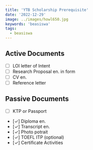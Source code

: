 ```yaml
---
title: 'YTB Scholarship Prerequisite'
date: '2022-12-29'
image: ../images/howl650.jpg
keywords: 'beasiswa'
tags:
  - beasiswa
---
```


## Active Documents

- [ ] LOI letter of Intent
- [ ] Research Proposal en. in form
- [ ] CV en.
- [ ] Reference letter

## Passive Documents

- [ ] KTP or Passport
- [✓] Diploma en.
- [✓] Transcript en.
- [✓] Photo potrait
- [✓] TOEFL ITP (optional)
- [✓] Certificate Activities

